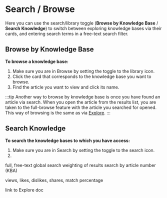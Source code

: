 # Search / Browse
Here you can use the search/library toggle (**Browse by Knowledge Base** / **Search Knowledge**) to switch between exploring knowledge bases via their cards, and entering search terms in a free-text search filter.

## Browse by Knowledge Base
**To browse a knowledge base:**
1. Make sure you are in Browse by setting the toggle to the library icon.
1. Click the card that corresponds to the knowledge base you want to browse.
1. Find the article you want to view and click its name.

:::tip
Another way to browse by knowledge base is once you have found an article via search. When you open the article from the results list, you are taken to the full-browse feature with the article you searched for opened. This way of browsing is the same as via [Explore](/knowledge/explore).
:::

## Search Knowledge
**To search the knowledge bases to which you have access:**
1. Make sure you are in Search by setting the toggle to the search icon.
1. 

full, free-text global search
weighting of results
search by article number (KBA)

views, likes, dislikes, shares, match percentage

link to Explore doc
